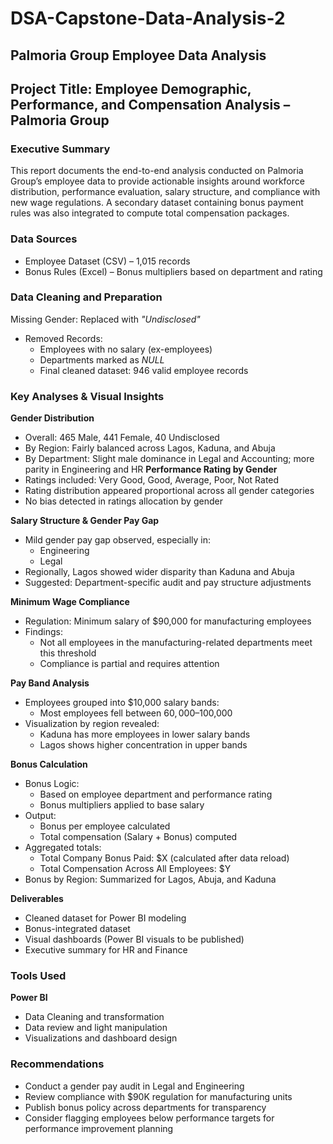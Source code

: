 # DSA-Capstone-Data-Analysis-2

## Palmoria Group Employee Data Analysis

## Project Title: Employee Demographic, Performance, and Compensation Analysis – Palmoria Group

### Executive Summary
This report documents the end-to-end analysis conducted on Palmoria Group’s employee data to provide actionable insights around workforce distribution, performance evaluation, salary structure, and compliance with new wage regulations. A secondary dataset containing bonus payment rules was also integrated to compute total compensation packages.

### Data Sources
* Employee Dataset (CSV) – 1,015 records
* Bonus Rules (Excel) – Bonus multipliers based on department and rating

### Data Cleaning and Preparation
Missing Gender: Replaced with _"Undisclosed"_
* Removed Records:
  * Employees with no salary (ex-employees)
  * Departments marked as _NULL_
  * Final cleaned dataset: 946 valid employee records

### Key Analyses & Visual Insights
**Gender Distribution**
* Overall: 465 Male, 441 Female, 40 Undisclosed
* By Region: Fairly balanced across Lagos, Kaduna, and Abuja
* By Department: Slight male dominance in Legal and Accounting; more parity in Engineering and HR
**Performance Rating by Gender**
* Ratings included: Very Good, Good, Average, Poor, Not Rated
* Rating distribution appeared proportional across all gender categories
* No bias detected in ratings allocation by gender
  
**Salary Structure & Gender Pay Gap**
* Mild gender pay gap observed, especially in:
  * Engineering
  * Legal
* Regionally, Lagos showed wider disparity than Kaduna and Abuja
* Suggested: Department-specific audit and pay structure adjustments
  
**Minimum Wage Compliance**
* Regulation: Minimum salary of $90,000 for manufacturing employees
* Findings:
  * Not all employees in the manufacturing-related departments meet this threshold
  * Compliance is partial and requires attention
    
**Pay Band Analysis**
* Employees grouped into $10,000 salary bands:
  * Most employees fell between $60,000–$100,000
* Visualization by region revealed:
  * Kaduna has more employees in lower salary bands
  * Lagos shows higher concentration in upper bands
    
**Bonus Calculation**
* Bonus Logic:
  * Based on employee department and performance rating
  * Bonus multipliers applied to base salary
* Output:
  * Bonus per employee calculated
  * Total compensation (Salary + Bonus) computed
* Aggregated totals:
  * Total Company Bonus Paid: $X (calculated after data reload)
  * Total Compensation Across All Employees: $Y
* Bonus by Region: Summarized for Lagos, Abuja, and Kaduna
  
**Deliverables**
* Cleaned dataset for Power BI modeling
* Bonus-integrated dataset
* Visual dashboards (Power BI visuals to be published)
* Executive summary for HR and Finance

### Tools Used
**Power BI**
* Data Cleaning and transformation
* Data review and light manipulation
* Visualizations and dashboard design

### Recommendations
* Conduct a gender pay audit in Legal and Engineering
* Review compliance with $90K regulation for manufacturing units
* Publish bonus policy across departments for transparency
* Consider flagging employees below performance targets for performance improvement planning

